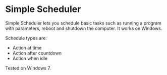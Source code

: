 # Simple Scheduler
Simple Scheduler lets you schedule basic tasks such as running a program with parameters, reboot and shutdown the computer. It works on Windows.

Schedule types are:

* Action at time
* Action after countdown
* Action when idle

Tested on Windows 7.

